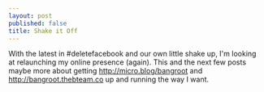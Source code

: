 ```yaml
---
layout: post
published: false
title: Shake it Off
---
```

With the latest in #deletefacebook and our own little shake up, I'm looking at relaunching my online presence (again). This and the next few posts maybe more about getting http://micro.blog/bangroot and http://bangroot.thebteam.co up and running the way I want.
